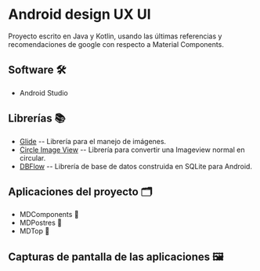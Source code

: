 # Android design UX UI

Proyecto escrito en Java y Kotlin, usando las últimas referencias y recomendaciones de google con respecto a Material Components.

## Software :hammer_and_wrench:

* Android Studio

## Librerías :books:

* [Glide](https://github.com/bumptech/glide) -- Librería para el manejo de imágenes.
* [Circle Image View](https://github.com/hdodenhof/CircleImageView) -- Librería para convertir una Imageview normal en circular.
* [DBFlow](https://github.com/agrosner/DBFlow) -- Librería de base de datos construida en SQLite para Android.

## Aplicaciones del proyecto :card_index_dividers:

* MDComponents :iphone:
* MDPostres :iphone:
* MDTop :iphone:

## Capturas de pantalla de las aplicaciones :framed_picture:



